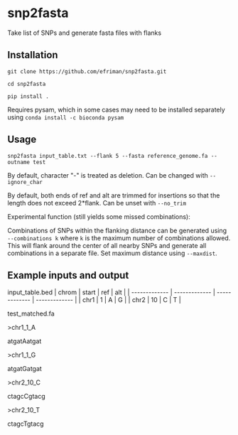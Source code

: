 # snp2fasta
Take list of SNPs and generate fasta files with flanks

## Installation
`git clone https://github.com/efriman/snp2fasta.git`

`cd snp2fasta`

`pip install .`

Requires pysam, which in some cases may need to be installed separately using `conda install -c bioconda pysam`

## Usage

`snp2fasta input_table.txt --flank 5 --fasta reference_genome.fa --outname test`

By default, character "-" is treated as deletion. Can be changed with `--ignore_char`

By default, both ends of ref and alt are trimmed for insertions so that the length does not exceed 2*flank. Can be unset with `--no_trim`

Experimental function (still yields some missed combinations):

Combinations of SNPs within the flanking distance can be generated using `--combinations k` where `k` is the maximum number of combinations allowed. This will flank around the center of all nearby SNPs and generate all combinations in a separate file. Set maximum distance using `--maxdist`.

## Example inputs and output
input_table.bed
| chrom  | start | ref | alt |
| ------------- | ------------- | ------------- |  ------------- |
| chr1  | 1  | A | G |
| chr2  | 10  | C | T |

test_matched.fa

\>chr1_1_A

atgatAatgat

\>chr1_1_G

atgatGatgat

\>chr2_10_C

ctagcCgtacg

\>chr2_10_T

ctagcTgtacg